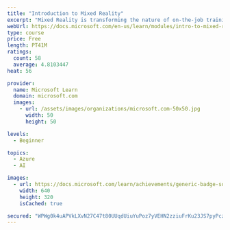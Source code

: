 ```yaml
---
title: "Introduction to Mixed Reality"
excerpt: "Mixed Reality is transforming the nature of on-the-job training, game development, and consumer application development. Build a foundation in the core concepts, terminology, and design processes unique to the augmented reality, virtual reality, and Mixed Reality development space. Get familiar with HoloLens, Windows Mixed Reality immersive headsets, bodystorming prototypes, and the most common use-cases for Mixed Reality content."
webUrl: https://docs.microsoft.com/en-us/learn/modules/intro-to-mixed-reality/
type: course
price: Free
length: PT41M
ratings:
  count: 58
  average: 4.8103447
heat: 56

provider:
  name: Microsoft Learn
  domain: microsoft.com
  images:
    - url: /assets/images/organizations/microsoft.com-50x50.jpg
      width: 50
      height: 50

levels:
  - Beginner

topics:
  - Azure
  - AI

images:
  - url: https://docs.microsoft.com/learn/achievements/generic-badge-social.png
    width: 640
    height: 320
    isCached: true

secured: "WPWg0k4uAPVkLXvN27C47t80UUqdUiuYuPoz7yVEHN2zziuFrKu23JS7pyPczqN51XT1ZHHaa2HGO/tV5sNPH1kkXlNwch5Oh7P8XMzOQAxfIWSHSmnzAPsXRJ3wbODjrpjwV1S1dFSx8EQhCaMjbVR/wd1Vzi60RKlDi9x1eDyJhKJIMgsUh3QUeLECrVWZ85mfSB1QjQWKKifF9J6jdXZZ6mTrohRy6Ylgl5kMaJuD8TyrRktXfAAtSdWnCmiFvga5nE4XREJWmkiNCMrz5B6FjPl2qE3CaaGMvoLnWz0XKDgXRduHeQNG3eTmpocIvrIzmxOcLog8ACfZlL67gbJ1IKHfkpdoS0GwLT3BPnUJDP7SgDjlqmPOqMO+pFLVX7SxSI4ZJw+jt71mpKtbeMyQ4NzObrHqSVDbNIC2KZU=;1jVJRgZYufeA3DsbnTwVUw=="
---
```



